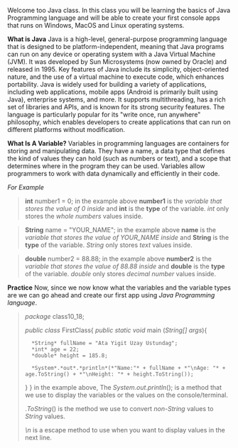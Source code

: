 Welcome too Java class. In this class you will be learning the basics of Java Programming language and will be able to create your first console apps that runs on Windows, MacOS and Linux operating systems.

**What is Java**
Java is a high-level, general-purpose programming language that is designed to be platform-independent, meaning that Java programs can run on any device or operating system with a Java Virtual Machine (JVM). It was developed by Sun Microsystems (now owned by Oracle) and released in 1995. Key features of Java include its simplicity, object-oriented nature, and the use of a virtual machine to execute code, which enhances portability. Java is widely used for building a variety of applications, including web applications, mobile apps (Android is primarily built using Java), enterprise systems, and more. It supports multithreading, has a rich set of libraries and APIs, and is known for its strong security features. The language is particularly popular for its "write once, run anywhere" philosophy, which enables developers to create applications that can run on different platforms without modification.

**What Is A Variable?**
Variables in programming languages are containers for storing and manipulating data. They have a name, a data type that defines the kind of values they can hold (such as numbers or text), and a scope that determines where in the program they can be used. Variables allow programmers to work with data dynamically and efficiently in their code.

*For Example*

> **int** number1 = 0;
> in the example above **number1** is the *variable that stores the value of 0 inside* and **int** is the **type** of the variable. 
> *int* only stores the *whole numbers* values inside.

>**String** name = "YOUR_NAME";
>in the example above **name** is the *variable that stores the value of YOUR_NAME inside* and **String** is the **type** of the variable.
>*String* only stores *text* values inside.

>**double** number2 = 88.88;
>in the example above **number2** is the *variable that stores the value of 88.88 inside* and **double** is the **type** of the variable.
>*double* only stores *decimal number* values inside.

**Practice**
Now, since we now know what the variables and the variable types are we can go ahead and create our first app using *Java Programming language*.

> *package* class10_18;
> 
> *public class* FirstClass{
> 	*public static void* main (*String[] args*){
> 	
> 		*String* fullName = "Ata Yigit Uzay Ustundag";
> 		*int* age = 22;
> 		*double* height = 185.8;
> 		
> 		*System*.*out*.*println*(*"Name:"* + fullName + *"\nAge: "* + age.ToString() + *"\nHeight: "* + height.ToString());
> 		
> 	}
> } 
> in the example above, 
> 	The *System*.*out*.*println*(); is a method that we use to display the variables or the values on the console/terminal.
> 	
> 	.*ToString*() is the method we use to convert *non-String* values to *String* values.
> 	
> 	*\n* is a escape method to use when you want to display values in the next line.



